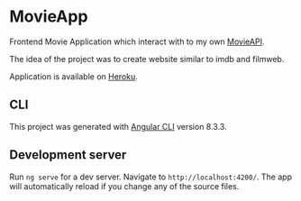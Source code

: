 # MovieApp

Frontend Movie Application which interact with to my own [MovieAPI](https://github.com/KarolJaskolka/MovieAPI_JS).

The idea of the project was to create website similar to imdb and filmweb.

Application is available on [Heroku](https://movie-app-ng.herokuapp.com).

## CLI

This project was generated with [Angular CLI](https://github.com/angular/angular-cli) version 8.3.3.

## Development server

Run `ng serve` for a dev server. Navigate to `http://localhost:4200/`. The app will automatically reload if you change any of the source files.


